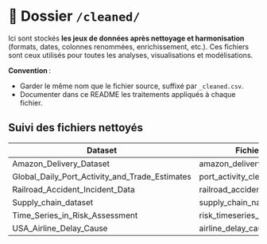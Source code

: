 # 🧹 Dossier `/cleaned/`

Ici sont stockés **les jeux de données après nettoyage et harmonisation** (formats, dates, colonnes renommées, enrichissement, etc.).
Ces fichiers sont ceux utilisés pour toutes les analyses, visualisations et modélisations.

**Convention** :  
- Garder le même nom que le fichier source, suffixé par `_cleaned.csv`.
- Documenter dans ce README les traitements appliqués à chaque fichier.

## Suivi des fichiers nettoyés

| Dataset                    | Fichier nettoyé                      | script utilisé |
|----------------------------|--------------------------------------|----------------|
| Amazon_Delivery_Dataset            | amazon_delivery_cleaned.csv          | EDA_Amazon_Delivery_Dataset.ipynb  |
| Global_Daily_Port_Activity_and_Trade_Estimates | port_activity_cleaned.csv            | [à compléter]  |
| Railroad_Accident_Incident_Data | railroad_accident_cleaned.csv      | [à compléter]  |
| Supply_chain_dataset       | supply_chain_natasha_cleaned.csv     | [à compléter]  |
| Time_Series_in_Risk_Assessment| risk_timeseries_train_cleaned.csv    | [à compléter]  |
| USA_Airline_Delay_Cause    | airline_delay_cause_cleaned.csv      | [à compléter]  |
